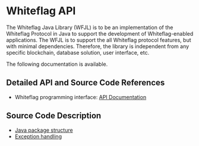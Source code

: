 # Whiteflag API

The Whiteflag Java Library (WFJL) is to be an implementation of the Whiteflag
Protocol in Java to support the development of Whiteflag-enabled applications.
The WFJL is to support the all Whiteflag protocol features, but with minimal
dependencies. Therefore, the library is independent from any specific
blockchain, database solution, user interface, etc.

The following documentation is available.

## Detailed API and Source Code References

* Whiteflag programming interface: [API Documentation](javadoc/index.html)

## Source Code Description

* [Java package structure](md/packages.md)
* [Exception handling](md/errors.md)
